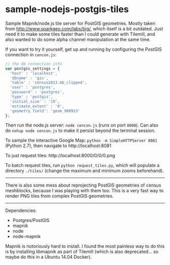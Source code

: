# sample-nodejs-postgis-tiles

Sample Mapnik/node.js tile server for PostGIS geometries. Mostly taken from http://www.sparkgeo.com/labs/big/, which itself is a bit outdated. Just need it to make some tiles faster than I could generate with Tilemill, and also wanted to do some alpha channel manipulation at the same time.

If you want to try it yourself, get up and running by configuring the PostGIS connection in `cencon.js`:

```js
// the db connection info
var postgis_settings = {
  'host' : 'localhost',
  'dbname' : 'gis',
  'table' : 'census2013.mb_clipped',
  'user' : 'postgres',
  'password' : 'postgres',
  'type' : 'postgis',
  'initial_size' : '10',
  'estimate_extent' : '0',
  'geometry_field': 'geom_900913'
};
```

Then run the node.js server: `node cencon.js` (runs on port `8000`). Can also do `nohup node cencon.js` to make it persist beyond the terminal session.

To sample the interactive Google Map: `python -m SimpleHTTPServer 8081` (Python 2.7), then navigate to http://localhost:8081

To just request tiles: http://localhost:8000/0/0/0.png

To batch request tiles, run `python request_tiles.py`, which will populate a directory `./tiles/` (change the maximum and minimum zooms beforehand).

---

There is also some mess about reprojecting PostGIS geometries of census meshblocks, because I was playing with them too. This is a very fast way to render PNG tiles from complex PostGIS geometries.

---

Dependencies:

- Postgres/PostGIS
- mapnik
- node
- node-mapnik

Mapnik is notoriously hard to install. I found the most painless way to do this is by installing libmapnik as part of Tilemill (which is also deprecated... so maybe do this in a Ubuntu 14.04 Docker).

